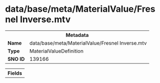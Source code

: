 <h1>data/base/meta/MaterialValue/Fresnel Inverse.mtv</h1><table><tr><th colspan="100%">Metadata</th></tr><tr><td><b>Name</b></td><td>data/base/meta/MaterialValue/Fresnel Inverse.mtv</td></tr><tr><td><b>Type</b></td><td>MaterialValueDefinition</td></tr><tr><td><b>SNO ID</b></td><td>139166</td></tr></table>

<table><tr><th colspan="100%">Fields</th></tr></table>

